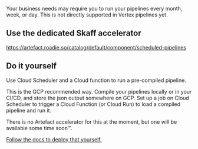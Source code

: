 Your business needs may require you to run your pipelines every month, week, or day. This is not directly supported in Vertex pipelines yet.

## Use the dedicated Skaff accelerator

https://artefact.roadie.so/catalog/default/component/scheduled-pipelines

## Do it yourself

Use Cloud Scheduler and a Cloud function to run a pre-compiled pipeline.

This is the GCP recommended way. Compile your pipelines locally or in your CI/CD, and store the json output somewhere on GCP. Set up a job on Cloud Scheduler to trigger a Cloud Function (or Cloud Run) to load a compiled pipeline and run it.

There is no Artefact accelerator for this at the moment, but one will be available some time soon™️.

[Follow the docs to deploy that yourself.](https://cloud.google.com/vertex-ai/docs/pipelines/schedule-cloud-scheduler)
